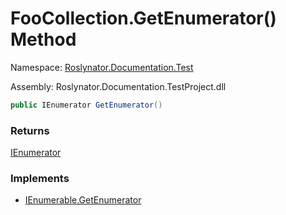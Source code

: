# FooCollection\.GetEnumerator\(\) Method

Namespace: [Roslynator.Documentation.Test](../../README.md)

Assembly: Roslynator\.Documentation\.TestProject\.dll

```csharp
public IEnumerator GetEnumerator()
```

### Returns

[IEnumerator](https://docs.microsoft.com/en-us/dotnet/api/system.collections.ienumerator)

### Implements

* [IEnumerable.GetEnumerator](https://docs.microsoft.com/en-us/dotnet/api/system.collections.ienumerable.getenumerator)
